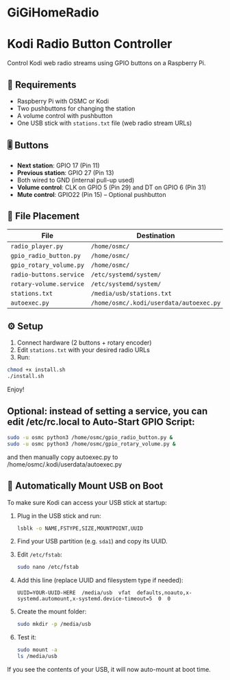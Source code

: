 # GiGiHomeRadio

# Kodi Radio Button Controller

Control Kodi web radio streams using GPIO buttons on a Raspberry Pi.

## 🧩 Requirements

- Raspberry Pi with OSMC or Kodi
- Two pushbuttons for changing the station
- A volume control with pushbutton
- One USB stick with `stations.txt` file (web radio stream URLs)

## 🎚 Buttons

- **Next station**: GPIO 17 (Pin 11)
- **Previous station**: GPIO 27 (Pin 13)
- Both wired to GND (internal pull-up used)
- **Volume control**: CLK on GPIO 5 (Pin 29) and DT on GPIO 6 (Pin 31)
- **Mute control**: GPIO22 (Pin 15) – Optional pushbutton
  
## 📂 File Placement

| File                    | Destination                              |
|-------------------------|------------------------------------------|
| `radio_player.py`       | `/home/osmc/`                            |
| `gpio_radio_button.py`  | `/home/osmc/`                            |
| `gpio_rotary_volume.py` | `/home/osmc/`                            |
| `radio-buttons.service` | `/etc/systemd/system/`                   |
| `rotary-volume.service` | `/etc/systemd/system/`                   |
| `stations.txt`          | `/media/usb/stations.txt`                |
| `autoexec.py`           | `/home/osmc/.kodi/userdata/autoexec.py`  |

## ⚙️ Setup


1. Connect hardware (2 buttons + rotary encoder)
2. Edit `stations.txt` with your desired radio URLs
3. Run:

```bash
chmod +x install.sh
./install.sh
```

Enjoy!


## Optional: instead of setting a service, you can edit /etc/rc.local to Auto-Start GPIO Script:

```bash
sudo -u osmc python3 /home/osmc/gpio_radio_button.py &
sudo -u osmc python3 /home/osmc/gpio_rotary_volume.py &
```

and then manually copy autoexec.py to /home/osmc/.kodi/userdata/autoexec.py


## 📁 Automatically Mount USB on Boot

To make sure Kodi can access your USB stick at startup:

1. Plug in the USB stick and run:

   ```bash
   lsblk -o NAME,FSTYPE,SIZE,MOUNTPOINT,UUID
   ```

2. Find your USB partition (e.g. `sda1`) and copy its UUID.

3. Edit `/etc/fstab`:

   ```bash
   sudo nano /etc/fstab
   ```

4. Add this line (replace UUID and filesystem type if needed):

   ```
   UUID=YOUR-UUID-HERE  /media/usb  vfat  defaults,noauto,x-systemd.automount,x-systemd.device-timeout=5  0  0
   ```

5. Create the mount folder:

   ```bash
   sudo mkdir -p /media/usb
   ```

6. Test it:

   ```bash
   sudo mount -a
   ls /media/usb
   ```

If you see the contents of your USB, it will now auto-mount at boot time.

